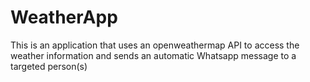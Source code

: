 # WeatherApp
This is an application that uses an  openweathermap API to access the weather information and sends an automatic Whatsapp message to a targeted person(s) 

